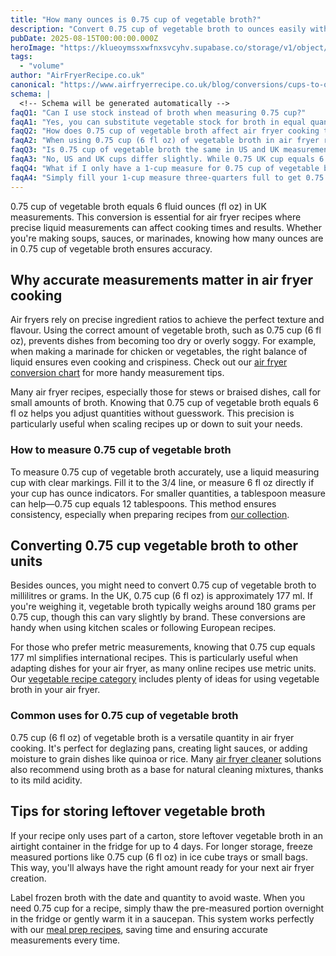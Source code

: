 ```yaml
---
title: "How many ounces is 0.75 cup of vegetable broth?"
description: "Convert 0.75 cup of vegetable broth to ounces easily with our UK guide. Perfect for air fryer recipes and precise cooking measurements."
pubDate: 2025-08-15T00:00:00.000Z
heroImage: "https://klueoymssxwfnxsvcyhv.supabase.co/storage/v1/object/public/Shmucket/how-many-ounces-is-075-cup-vegetable-broth.webp"
tags:
  - "volume"
author: "AirFryerRecipe.co.uk"
canonical: "https://www.airfryerrecipe.co.uk/blog/conversions/cups-to-ounces/how-many-ounces-is-075-cup-vegetable-broth"
schema: |
  <!-- Schema will be generated automatically -->
faqQ1: "Can I use stock instead of broth when measuring 0.75 cup?"
faqA1: "Yes, you can substitute vegetable stock for broth in equal quantities. Both 0.75 cup of vegetable broth and 0.75 cup of stock will measure approximately 6 fl oz. The main difference lies in flavour intensity, with stock typically being richer."
faqQ2: "How does 0.75 cup of vegetable broth affect air fryer cooking times?"
faqA2: "When using 0.75 cup (6 fl oz) of vegetable broth in air fryer recipes, it may slightly increase cooking time due to added moisture. For best results, reduce temperature by 5-10°C and extend cooking by 2-3 minutes if the recipe includes this amount of liquid."
faqQ3: "Is 0.75 cup of vegetable broth the same in US and UK measurements?"
faqA3: "No, US and UK cups differ slightly. While 0.75 UK cup equals 6 fl oz, 0.75 US cup is about 6.08 fl oz. For air fryer recipes, this small difference won't significantly impact results, but it's good to know for precision baking."
faqQ4: "What if I only have a 1-cup measure for 0.75 cup of vegetable broth?"
faqA4: "Simply fill your 1-cup measure three-quarters full to get 0.75 cup (6 fl oz). Alternatively, use the 6 oz marking if your cup has fluid ounce measurements. For absolute accuracy, measure 12 level tablespoons of vegetable broth."
---
```

<p>0.75 cup of vegetable broth equals 6 fluid ounces (fl oz) in UK measurements. This conversion is essential for air fryer recipes where precise liquid measurements can affect cooking times and results. Whether you're making soups, sauces, or marinades, knowing how many ounces are in 0.75 cup of vegetable broth ensures accuracy.</p>  

<h2>Why accurate measurements matter in air fryer cooking</h2>  
<p>Air fryers rely on precise ingredient ratios to achieve the perfect texture and flavour. Using the correct amount of vegetable broth, such as 0.75 cup (6 fl oz), prevents dishes from becoming too dry or overly soggy. For example, when making a marinade for chicken or vegetables, the right balance of liquid ensures even cooking and crispiness. Check out our <a href=https://www.airfryerrecipe.co.uk/air-fryer-conversion-chart>air fryer conversion chart</a> for more handy measurement tips.</p>  

<p>Many air fryer recipes, especially those for stews or braised dishes, call for small amounts of broth. Knowing that 0.75 cup of vegetable broth equals 6 fl oz helps you adjust quantities without guesswork. This precision is particularly useful when scaling recipes up or down to suit your needs.</p>  

<h3>How to measure 0.75 cup of vegetable broth</h3>  
<p>To measure 0.75 cup of vegetable broth accurately, use a liquid measuring cup with clear markings. Fill it to the 3/4 line, or measure 6 fl oz directly if your cup has ounce indicators. For smaller quantities, a tablespoon measure can help—0.75 cup equals 12 tablespoons. This method ensures consistency, especially when preparing recipes from <a href=https://www.airfryerrecipe.co.uk/recipes>our collection</a>.</p>  

<h2>Converting 0.75 cup vegetable broth to other units</h2>  
<p>Besides ounces, you might need to convert 0.75 cup of vegetable broth to millilitres or grams. In the UK, 0.75 cup (6 fl oz) is approximately 177 ml. If you're weighing it, vegetable broth typically weighs around 180 grams per 0.75 cup, though this can vary slightly by brand. These conversions are handy when using kitchen scales or following European recipes.</p>  

<p>For those who prefer metric measurements, knowing that 0.75 cup equals 177 ml simplifies international recipes. This is particularly useful when adapting dishes for your air fryer, as many online recipes use metric units. Our <a href=https://www.airfryerrecipe.co.uk/recipe-category/vegetables>vegetable recipe category</a> includes plenty of ideas for using vegetable broth in your air fryer.</p>  

<h3>Common uses for 0.75 cup of vegetable broth</h3>  
<p>0.75 cup (6 fl oz) of vegetable broth is a versatile quantity in air fryer cooking. It's perfect for deglazing pans, creating light sauces, or adding moisture to grain dishes like quinoa or rice. Many <a href=https://www.airfryerrecipe.co.uk/air-fryer-cleaner>air fryer cleaner</a> solutions also recommend using broth as a base for natural cleaning mixtures, thanks to its mild acidity.</p>  

<h2>Tips for storing leftover vegetable broth</h2>  
<p>If your recipe only uses part of a carton, store leftover vegetable broth in an airtight container in the fridge for up to 4 days. For longer storage, freeze measured portions like 0.75 cup (6 fl oz) in ice cube trays or small bags. This way, you'll always have the right amount ready for your next air fryer creation.</p>  

<p>Label frozen broth with the date and quantity to avoid waste. When you need 0.75 cup for a recipe, simply thaw the pre-measured portion overnight in the fridge or gently warm it in a saucepan. This system works perfectly with our <a href=https://www.airfryerrecipe.co.uk/recipe-category/meal-prep>meal prep recipes</a>, saving time and ensuring accurate measurements every time.</p>
